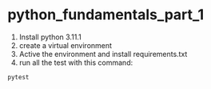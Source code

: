 # python_fundamentals_part_1

1. Install python 3.11.1
2. create a virtual environment
3. Active the environment and install requirements.txt
4. run all the test with this command:

```python
pytest
```
